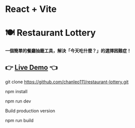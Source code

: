 # React + Vite

# 🍽️ Restaurant Lottery  

**一個簡單的餐廳抽籤工具，解決「今天吃什麼？」的選擇困難症！**  

👉 **[Live Demo](https://chanleo111.github.io/restaurant-lottery/)** 👈  
---------------------------------------------------------------------
git clone https://github.com/chanleo111/restaurant-lottery.git

npm install

npm run dev

Build production version

npm run build
